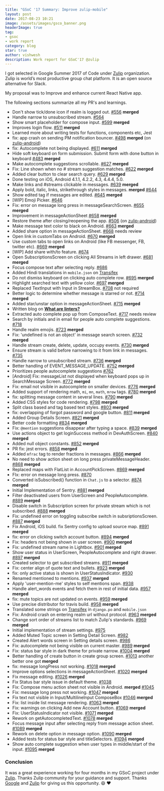 ```yaml
---
title: "GSoC '17 Summary: Improve zulip-mobile"
layout: post
date: 2017-08-23 10:21
image: /assets/images/gsco_banner.png
headerImage: true
tag:
- gsoc
- work report
category: blog
star: true
author: vishwesh
description: Work report for GSoC'17 @zulip
---
```


I got selected in Google Summer 2017 of Code under [Zulip](https://zulipchat.com) organization. Zulip is world’s most productive group chat platform. It is an open source alternative for Slack.

My proposal was to Improve and enhance current React Native app.

The following sections summarize all my PR's and learnings.

- Don't show tick/done icon if realm is logged out. [#556](https://github.com/zulip/zulip-mobile/pull/556) **merged**
- Handle narrow to unsubscribed stream. [#564](https://github.com/zulip/zulip-mobile/pull/564)
- Show smart placeholder for compose input. [#599](https://github.com/zulip/zulip-mobile/pull/599) **merged**
- Improves login flow. [#511](https://github.com/zulip/zulip-mobile/pull/511) **merged**
- Learned more about writing tests for functions, components etc, Jest
- fix: app crash on sending PM notification bouncer. [#498](https://github.com/zulip/zulip-android/pull/498) **merged** (on [zulip-android](https://github.com/zulip/zulip-android))
- fix: Autocomplete not being displayed. [#611](https://github.com/zulip/zulip-mobile/pull/611) **merged**
- Hide soft keyboard on form submission. Submit form with done button in keyboard [#483](https://github.com/zulip/zulip-mobile/pull/483) **merged**
- Make autocomplete suggestions scrollable. [#627](https://github.com/zulip/zulip-mobile/pull/627) **merged**
- Fix: Line shown when no # stream suggestion matches. [#622](https://github.com/zulip/zulip-mobile/pull/622) **merged**
- Added clear button to clear search query. [#629](https://github.com/zulip/zulip-mobile/pull/629) **merged**
- Done testing on iOS, Android 4.1.1, 4.2.2, 4.3, 4.4.4, 5.0.
- Make links and #streams clickable in messages. [#639](https://github.com/zulip/zulip-mobile/pull/639) **merged**
- Apply bold, italic, links, strikethrough styles in messages. **merged** [#644](https://github.com/zulip/zulip-mobile/pull/644)
- Show edited tag if messages are edited. [#645](https://github.com/zulip/zulip-mobile/pull/645) **merged**
- [WIP] Emoji Picker. [#646](https://github.com/zulip/zulip-mobile/pull/646)
- Fix: error on message long press in messageSearchScreen. [#655](https://github.com/zulip/zulip-mobile/pull/655) **merged**
- Improvement in messageActionSheet [#658](https://github.com/zulip/zulip-mobile/pull/658) **merged**
- Restore theme after closing/reopening the app. [#506](https://github.com/zulip/zulip-mobile/pull/506) (on [zulip-android](http://github.com/zulip/zulip-android))
- Make message text color to black on Android. [#663](https://github.com/zulip/zulip-mobile/pull/663) **merged**
- Added share option in messageActionSheet. [#668](https://github.com/zulip/zulip-mobile/pull/668) needs review
- Open link in customTabs on Android. [#670](https://github.com/zulip/zulip-mobile/pull/670) **merged**
- Use custom tabs to open links on Android (like FB messenger, FB, twitter etc). [#669](https://github.com/zulip/zulip-mobile/pull/669) **merged**
- [WIP] Add share with/to feature. [#674](https://github.com/zulip/zulip-mobile/pull/674)
- Open SubscriptionsScreen on clicking All Streams in left drawer. [#681](https://github.com/zulip/zulip-mobile/pull/681) **merged**
- Focus compose text after selecting reply. [#686](https://github.com/zulip/zulip-mobile/pull/686)
- Added Hindi translations in `mobile.json` on [Transifex](https://www.transifex.com/zulip/zulip/dashboard/)
- Do not dismiss keyboard on clicking auto complete row. [#695](https://github.com/zulip/zulip-mobile/pull/556) **merged**
- Highlight searched text with yellow color. [#697](https://github.com/zulip/zulip-mobile/pull/697) **merged**
- Replaced TextInput with Input in StreamBox. [#708](https://github.com/zulip/zulip-mobile/pull/708) not required
- Better logic to determine whether message is starred or not. [#714](https://github.com/zulip/zulip-mobile/pull/714) **merged**
- Added star/unstar option in messageActionSheet. [#715](https://github.com/zulip/zulip-mobile/pull/715) **merged**
- Written blog on [**What are linters?**](https://vishwesh3.github.io/what-are-linters/)
- Extracted auto complete pop up from ComposeText. [#717](https://github.com/zulip/zulip-mobile/pull/717) needs review
- Search by initials and in email for people auto complete suggestions. [#718](https://github.com/zulip/zulip-mobile/pull/718)
- Handle realm emojis. [#723](https://github.com/zulip/zulip-mobile/pull/723) **merged**
- Fix: 'undefined is not an object' in message search screen. [#732](https://github.com/zulip/zulip-mobile/pull/732) **merged**
- Handle stream create, delete, update, occupy events. [#730](https://github.com/zulip/zulip-mobile/pull/730) **merged**
- Ensure stream is valid before narrowing to it from link in messages. [#735](https://github.com/zulip/zulip-mobile/pull/735)
- Handle narrow to unsubscribed stream. [#736](https://github.com/zulip/zulip-mobile/pull/736) **merged**
- Better handling of EVENT_MESSAGE_UPDATE. [#752](https://github.com/zulip/zulip-mobile/pull/752) **merged**
- Prioritizes people autocomplete suggestions [#762](https://github.com/zulip/zulip-mobile/pull/762)
- [Android] Fix: messageList not displayed when keyboard pops up in SearchMessage Screen. [#772](https://github.com/zulip/zulip-mobile/pull/772) **merged**
- Fix: email not visible in autocomplete on smaller devices. [#776](https://github.com/zulip/zulip-mobile/pull/776) **merged**
- Added support of rendering math, `mi`, `mn`, `math`, `mrow` tags. [#780](https://github.com/zulip/zulip-mobile/pull/780) **merged**
- fix: splitting message content in several lines. [#790](https://github.com/zulip/zulip-mobile/pull/790) **merged**
- Added CSS styles for code rendering. [#798](https://github.com/zulip/zulip-mobile/pull/798) **merged**
- Split class based and tag based text styles. [#803](https://github.com/zulip/zulip-mobile/pull/803) **merged**
- fix: overlapping of forgot password and google button. [#811](https://github.com/zulip/zulip-mobile/pull/811) **merged**
- Added Group Details Screen. [#821](https://github.com/zulip/zulip-mobile/pull/821) **merged**
- Better code formatting [#834](https://github.com/zulip/zulip-mobile/pull/834) **merged**
- Fix: `@mention` suggestions disappear after typing a space. [#839](https://github.com/zulip/zulip-mobile/pull/839) **merged**
- Use actions object to get loginSuccess method in DevAuthScreen. [#840](https://github.com/zulip/zulip-mobile/pull/840) **merged**
- Added null object constants. [#852](https://github.com/zulip/zulip-mobile/pull/852) **merged**
- PR fix: jest errors. [#858](https://github.com/zulip/zulip-mobile/pull/858) **merged**
- Added `mfrac` tag to render fractions in messages. [#866](https://github.com/zulip/zulip-mobile/pull/866) **merged**
- No need to show action sheet on long press privateMessageHeader. [#868](https://github.com/zulip/zulip-mobile/pull/868) **merged**
- Replaced maps with FlatList in AccountPickScreen. [#869](https://github.com/zulip/zulip-mobile/pull/869) **merged**
- FIx: error on message long press. [#870](https://github.com/zulip/zulip-mobile/pull/870)
- Converted isSubscribed() function in `Chat.js` to a selector. [#874](https://github.com/zulip/zulip-mobile/pull/874) **merged**
- Initial Implementation of Sentry. [#881](https://github.com/zulip/zulip-mobile/pull/881) **merged**
- Filter deactivated users from UserScreen and PeopleAutocomplete. [#889](https://github.com/zulip/zulip-mobile/pull/889) **merged**
- Disable switch in Subscription screen for private stream which is not subscribed. [#888](https://github.com/zulip/zulip-mobile/pull/888) **merged**
- Fix: undefined error on toggling subscribe switch in subsriptionsScreen. [#887](https://github.com/zulip/zulip-mobile/pull/887) **merged**
- Fix Android, iOS build. fix Sentry config to upload source map. [#891](https://github.com/zulip/zulip-mobile/pull/891) **merged**
- fix: error on clicking switch account button. [#894](https://github.com/zulip/zulip-mobile/pull/894) **merged**
- Fix: headers not being shown in user screen. [#900](https://github.com/zulip/zulip-mobile/pull/900) **merged**
- Fix: undefined stream name in Lightbox. [#901](https://github.com/zulip/zulip-mobile/pull/901) **merged**
- Show user status in UserScreen, PeopleAutocomplete and right drawer. [#897](https://github.com/zulip/zulip-mobile/pull/897) **merged**
- Created selector to get subscribed streams. [#911](https://github.com/zulip/zulip-mobile/pull/911) **merged**
- Fix: center align of quote text and bullets. [#923](https://github.com/zulip/zulip-mobile/pull/923) **merged**
- fix: only active status is shown in UserStatusIndicator. [#930](https://github.com/zulip/zulip-mobile/pull/930)
- Renamed mentioned to mentions. [#937](https://github.com/zulip/zulip-mobile/pull/937) **merged**
- Apply 'user-mention-me' styles to self mentions span. [#938](https://github.com/zulip/zulip-mobile/pull/938)
- Handle alert_words events and fetch them in rest of initial data. [#957](https://github.com/zulip/zulip-mobile/pull/957) **merged**
- fix: mute topics are not updated on events. [#959](https://github.com/zulip/zulip-mobile/pull/959) **merged**
- Use precise distributor for travis build. [#958](https://github.com/zulip/zulip-mobile/pull/958) **merged**
- Translated some strings on [Transifex](https://www.transifex.com/zulip/zulip/dashboard/) in `django.po` and `mobile.json`
- Fix: Android crash on entering realm url without protocol. [#963](https://github.com/zulip/zulip-mobile/pull/963) **merged**
- Change sort order of streams list to match Zulip's standards. [#969](https://github.com/zulip/zulip-mobile/pull/969) **merged**
- Initial implementation of stream settings. [#975](https://github.com/zulip/zulip-mobile/pull/975)
- Added Muted Topic screen in Setting Detail Screen. [#982](https://github.com/zulip/zulip-mobile/pull/982)
- Created Alert words screen in Setting details screen. [#986](https://github.com/zulip/zulip-mobile/pull/986)
- Fix: autocomplete not being visible on current master. [#989](https://github.com/zulip/zulip-mobile/pull/989) **merged**
- Fix: status bar style in dark theme for private narrow. [#1004](https://github.com/zulip/zulip-mobile/pull/1004) **merged**
- Better handling of create button in create group screen. [#1013](https://github.com/zulip/zulip-mobile/pull/1013) another better one got **merged**
- fix: message longPress not working. [#1018](https://github.com/zulip/zulip-mobile/pull/1018) **merged**
- Improve options selections in messageActionSheet. [#1020](https://github.com/zulip/zulip-mobile/pull/1020) **merged**
- Fix message editing. [#1026](https://github.com/zulip/zulip-mobile/pull/1026) **merged**
- Fix Status bar style issue in default theme. [#1038](https://github.com/zulip/zulip-mobile/pull/1038)
- Fix: Compose menu action sheet not visible in Android. **merged** [#1045](https://github.com/zulip/zulip-mobile/pull/1045)
- Fix: message long press not working. [#1047](https://github.com/zulip/zulip-mobile/pull/1047) **merged**
- Fix text not visible in Input/MultilineInput ComposeBox [#1046](https://github.com/zulip/zulip-mobile/pull/1046) **merged**
- Fix: list inside list message rendering. [#1063](https://github.com/zulip/zulip-mobile/pull/1063) **merged**
- Fix: warnings on clicking Add new Account button. [#1069](https://github.com/zulip/zulip-mobile/pull/1069) **merged**
- Fix: UserStatusIndicator not visible. [#1071](https://github.com/zulip/zulip-mobile/pull/1071) **merged**
- Rework on getAutocompletedText. [#1078](https://github.com/zulip/zulip-mobile/pull/1078) **merged**
- Focus message input after selecting reply from message action sheet. [#1089](https://github.com/zulip/zulip-mobile/pull/1089) **merged**
- Rework on delete option in message option. [#1090](https://github.com/zulip/zulip-mobile/pull/1090) **merged**
- Added tests for status bar style and titleSelectors. [#1094](https://github.com/zulip/zulip-mobile/pull/1094) **merged**
- Show auto complete suggestion when user types in middle/start of the input. [#1095](https://github.com/zulip/zulip-mobile/pull/1095) **merged**

### Conclusion

It was a great experience working for four months in my GSoC project under [Zulip](https://zulipchat.com). Thanks Zulip community for your guidance and support. Thanks [Google](https://summerofcode.withgoogle.com) and [Zulip](https://zulipchat.com) for giving us this opportunity. 😄 :heart:
